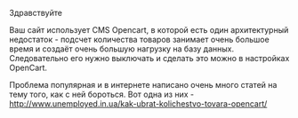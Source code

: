 Здравствуйте

Ваш сайт использует CMS Opencart, в которой есть один архитектурный недостаток - подсчет количества товаров занимает очень большое время и создаёт очень большую нагрузку на базу данных. Следовательно его нужно выключать и сделать это можно в настройках OpenCart.

Проблема популярная и в интернете написано очень много статей на тему того, как с ней бороться. Вот одна из них - http://www.unemployed.in.ua/kak-ubrat-kolichestvo-tovara-opencart/